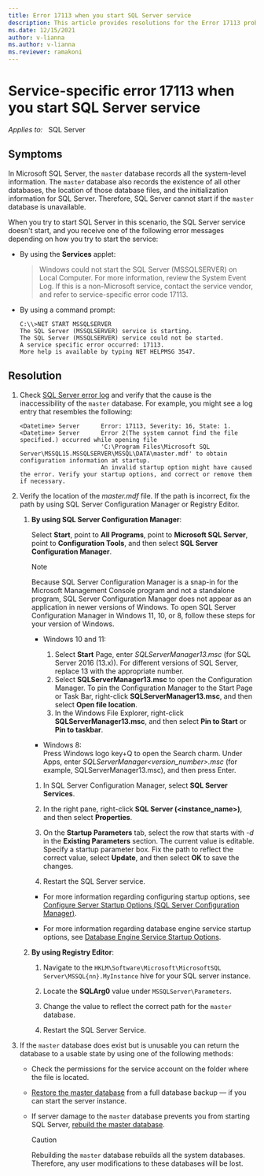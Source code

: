 ```yaml
---
title: Error 17113 when you start SQL Server service
description: This article provides resolutions for the Error 17113 problem that occurs when you start SQL Server service.
ms.date: 12/15/2021
author: v-lianna
ms.author: v-lianna
ms.reviewer: ramakoni
---
```


# Service-specific error 17113 when you start SQL Server service

_Applies to:_ &nbsp; SQL Server

## Symptoms

In Microsoft SQL Server, the `master` database records all the system-level information. The `master` database also records the existence of all other databases, the location of those database files, and the initialization information for SQL Server. Therefore, SQL Server cannot start if the `master` database is unavailable.

When you try to start SQL Server in this scenario, the SQL Server service doesn't start, and you receive one of the following error messages depending on how you try to start the service:

- By using the **Services** applet:

    > Windows could not start the SQL Server (MSSQLSERVER) on Local Computer. For more information, review the System Event Log. If this is a non-Microsoft service, contact the service vendor, and refer to service-specific error code 17113.

- By using a command prompt:

    ```output
    C:\\>NET START MSSQLSERVER  
    The SQL Server (MSSQLSERVER) service is starting.  
    The SQL Server (MSSQLSERVER) service could not be started.  
    A service specific error occurred: 17113.  
    More help is available by typing NET HELPMSG 3547.
    ```

## Resolution

1. Check [SQL Server error log](/sql/tools/configuration-manager/viewing-the-sql-server-error-log) and verify that the cause is the inaccessibility of the `master` database. For example, you might see a log entry that resembles the following:

    ```output
    <Datetime> Server      Error: 17113, Severity: 16, State: 1.  
    <Datetime> Server      Error 2(The system cannot find the file specified.) occurred while opening file
                           'C:\Program Files\Microsoft SQL Server\MSSQL15.MSSQLSERVER\MSSQL\DATA\master.mdf' to obtain configuration information at startup.
                           An invalid startup option might have caused the error. Verify your startup options, and correct or remove them if necessary.
    ```

2. Verify the location of the *master.mdf* file. If the path is incorrect, fix the path by using SQL Server Configuration Manager or Registry Editor.

    1. **By using SQL Server Configuration Manager**:

        Select **Start**, point to **All Programs**, point to **Microsoft SQL Server**, point to **Configuration Tools**, and then select **SQL Server Configuration Manager**.

        > [!NOTE]
        > Because SQL Server Configuration Manager is a snap-in for the Microsoft Management Console program and not a standalone program, SQL Server Configuration Manager does not appear as an application in newer versions of Windows. To open SQL Server Configuration Manager in Windows 11, 10, or 8, follow these steps for your version of Windows.

        - Windows 10 and 11:  
            1. Select **Start** Page, enter *SQLServerManager13.msc* (for SQL Server 2016 (13.x)). For different versions of SQL Server, replace 13 with the appropriate number.
            2. Select **SQLServerManager13.msc** to open the Configuration Manager. To pin the Configuration Manager to the Start Page or Task Bar, right-click **SQLServerManager13.msc**, and then select **Open file location**.
            3. In the Windows File Explorer, right-click **SQLServerManager13.msc**, and then select **Pin to Start** or **Pin to taskbar**.

        - Windows 8:  
            Press Windows logo key+Q to open the Search charm. Under Apps, enter *SQLServerManager\<version_number>.msc* (for example, SQLServerManager13.msc), and then press Enter.

        1. In SQL Server Configuration Manager, select **SQL Server Services**.

        1. In the right pane, right-click **SQL Server (\<instance_name>)**, and then select **Properties**.
        1. On the **Startup Parameters** tab, select the row that starts with *-d* in the **Existing Parameters** section. The current value is editable. Specify a startup parameter box. Fix the path to reflect the correct value, select **Update**, and then select **OK** to save the changes.
        1. Restart the SQL Server service.

        - For more information regarding configuring startup options, see [Configure Server Startup Options (SQL Server Configuration Manager)](/sql/database-engine/configure-windows/scm-services-configure-server-startup-options).

        - For more information regarding database engine service startup options, see [Database Engine Service Startup Options](/sql/database-engine/configure-windows/database-engine-service-startup-options).

    2. **By using Registry Editor**:

        1. Navigate to the `HKLM\Software\Microsoft\MicrosoftSQL Server\MSSQL{nn}.MyInstance` hive for your SQL server instance.

        1. Locate the **SQLArg0** value under `MSSQLServer\Parameters`.
        1. Change the value to reflect the correct path for the `master` database.
        1. Restart the SQL Server Service.

3. If the `master` database does exist but is unusable you can return the database to a usable state by using one of the following methods:

    - Check the permissions for the service account on the folder where the file is located.
    - [Restore the master database](/sql/relational-databases/backup-restore/restore-the-master-database-transact-sql) from a full database backup — if you can start the server instance.
    - If server damage to the `master` database prevents you from starting SQL Server, [rebuild the master database](/sql/relational-databases/databases/rebuild-system-databases).

        > [!CAUTION]
        > Rebuilding the `master` database rebuilds all the system databases. Therefore, any user modifications to these databases will be lost.
